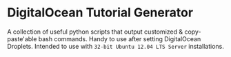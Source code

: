 DigitalOcean Tutorial Generator
===============================

A collection of useful python scripts that output customized & copy-paste'able bash commands. Handy to use after setting DigitalOcean Droplets. Intended to use with ```32-bit Ubuntu 12.04 LTS Server```  installations.
